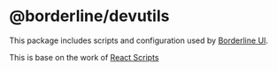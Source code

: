# @borderline/devutils

This package includes scripts and configuration used by [Borderline UI](https://github.com/dsi-icl/borderline).<br>

This is base on the work of [React Scripts](https://github.com/facebook/create-react-app/tree/master/packages/react-scripts#react-scripts)
